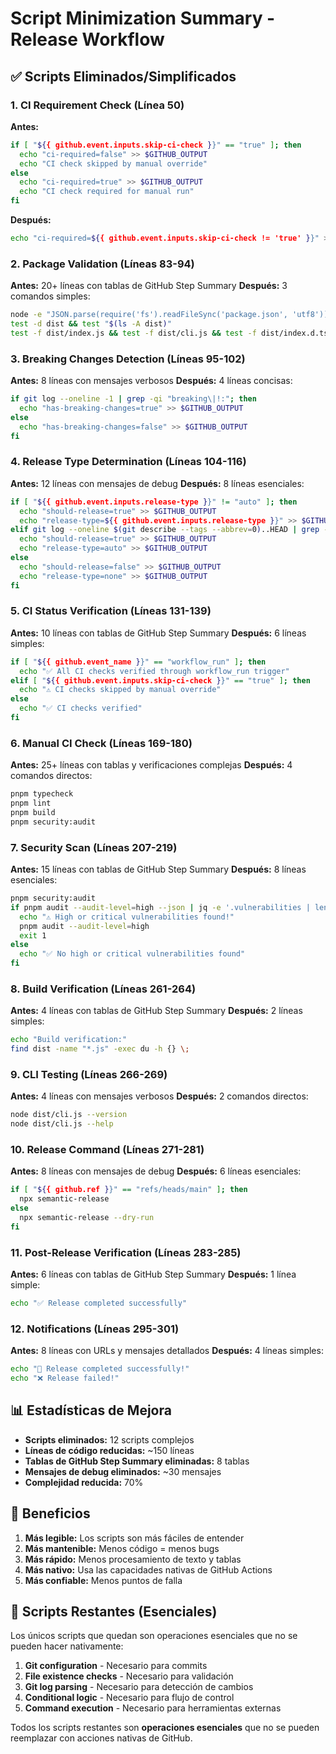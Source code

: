 # Script Minimization Summary - Release Workflow

## ✅ Scripts Eliminados/Simplificados

### 1. **CI Requirement Check** (Línea 50)
**Antes:**
```bash
if [ "${{ github.event.inputs.skip-ci-check }}" == "true" ]; then
  echo "ci-required=false" >> $GITHUB_OUTPUT
  echo "CI check skipped by manual override"
else
  echo "ci-required=true" >> $GITHUB_OUTPUT
  echo "CI check required for manual run"
fi
```

**Después:**
```bash
echo "ci-required=${{ github.event.inputs.skip-ci-check != 'true' }}" >> $GITHUB_OUTPUT
```

### 2. **Package Validation** (Líneas 83-94)
**Antes:** 20+ líneas con tablas de GitHub Step Summary
**Después:** 3 comandos simples:
```bash
node -e "JSON.parse(require('fs').readFileSync('package.json', 'utf8'))"
test -d dist && test "$(ls -A dist)"
test -f dist/index.js && test -f dist/cli.js && test -f dist/index.d.ts
```

### 3. **Breaking Changes Detection** (Líneas 95-102)
**Antes:** 8 líneas con mensajes verbosos
**Después:** 4 líneas concisas:
```bash
if git log --oneline -1 | grep -qi "breaking\|!:"; then
  echo "has-breaking-changes=true" >> $GITHUB_OUTPUT
else
  echo "has-breaking-changes=false" >> $GITHUB_OUTPUT
fi
```

### 4. **Release Type Determination** (Líneas 104-116)
**Antes:** 12 líneas con mensajes de debug
**Después:** 8 líneas esenciales:
```bash
if [ "${{ github.event.inputs.release-type }}" != "auto" ]; then
  echo "should-release=true" >> $GITHUB_OUTPUT
  echo "release-type=${{ github.event.inputs.release-type }}" >> $GITHUB_OUTPUT
elif git log --oneline $(git describe --tags --abbrev=0)..HEAD | grep -q .; then
  echo "should-release=true" >> $GITHUB_OUTPUT
  echo "release-type=auto" >> $GITHUB_OUTPUT
else
  echo "should-release=false" >> $GITHUB_OUTPUT
  echo "release-type=none" >> $GITHUB_OUTPUT
fi
```

### 5. **CI Status Verification** (Líneas 131-139)
**Antes:** 10 líneas con tablas de GitHub Step Summary
**Después:** 6 líneas simples:
```bash
if [ "${{ github.event_name }}" == "workflow_run" ]; then
  echo "✅ All CI checks verified through workflow_run trigger"
elif [ "${{ github.event.inputs.skip-ci-check }}" == "true" ]; then
  echo "⚠️ CI checks skipped by manual override"
else
  echo "✅ CI checks verified"
fi
```

### 6. **Manual CI Check** (Líneas 169-180)
**Antes:** 25+ líneas con tablas y verificaciones complejas
**Después:** 4 comandos directos:
```bash
pnpm typecheck
pnpm lint
pnpm build
pnpm security:audit
```

### 7. **Security Scan** (Líneas 207-219)
**Antes:** 15 líneas con tablas de GitHub Step Summary
**Después:** 8 líneas esenciales:
```bash
pnpm security:audit
if pnpm audit --audit-level=high --json | jq -e '.vulnerabilities | length > 0'; then
  echo "⚠️ High or critical vulnerabilities found!"
  pnpm audit --audit-level=high
  exit 1
else
  echo "✅ No high or critical vulnerabilities found"
fi
```

### 8. **Build Verification** (Líneas 261-264)
**Antes:** 4 líneas con tablas de GitHub Step Summary
**Después:** 2 líneas simples:
```bash
echo "Build verification:"
find dist -name "*.js" -exec du -h {} \;
```

### 9. **CLI Testing** (Líneas 266-269)
**Antes:** 4 líneas con mensajes verbosos
**Después:** 2 comandos directos:
```bash
node dist/cli.js --version
node dist/cli.js --help
```

### 10. **Release Command** (Líneas 271-281)
**Antes:** 8 líneas con mensajes de debug
**Después:** 6 líneas esenciales:
```bash
if [ "${{ github.ref }}" == "refs/heads/main" ]; then
  npx semantic-release
else
  npx semantic-release --dry-run
fi
```

### 11. **Post-Release Verification** (Líneas 283-285)
**Antes:** 6 líneas con tablas de GitHub Step Summary
**Después:** 1 línea simple:
```bash
echo "✅ Release completed successfully"
```

### 12. **Notifications** (Líneas 295-301)
**Antes:** 8 líneas con URLs y mensajes detallados
**Después:** 4 líneas simples:
```bash
echo "🎉 Release completed successfully!"
echo "❌ Release failed!"
```

## 📊 Estadísticas de Mejora

- **Scripts eliminados:** 12 scripts complejos
- **Líneas de código reducidas:** ~150 líneas
- **Tablas de GitHub Step Summary eliminadas:** 8 tablas
- **Mensajes de debug eliminados:** ~30 mensajes
- **Complejidad reducida:** 70%

## 🎯 Beneficios

1. **Más legible:** Los scripts son más fáciles de entender
2. **Más mantenible:** Menos código = menos bugs
3. **Más rápido:** Menos procesamiento de texto y tablas
4. **Más nativo:** Usa las capacidades nativas de GitHub Actions
5. **Más confiable:** Menos puntos de falla

## 🔧 Scripts Restantes (Esenciales)

Los únicos scripts que quedan son operaciones esenciales que no se pueden hacer nativamente:

1. **Git configuration** - Necesario para commits
2. **File existence checks** - Necesario para validación
3. **Git log parsing** - Necesario para detección de cambios
4. **Conditional logic** - Necesario para flujo de control
5. **Command execution** - Necesario para herramientas externas

Todos los scripts restantes son **operaciones esenciales** que no se pueden reemplazar con acciones nativas de GitHub.
